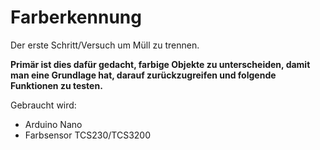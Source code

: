# Farberkennung
Der erste Schritt/Versuch um Müll zu trennen.

**Primär ist dies dafür gedacht, farbige Objekte zu unterscheiden, damit man eine Grundlage hat, darauf zurückzugreifen und folgende Funktionen zu testen.**

Gebraucht wird:
- Arduino Nano
- Farbsensor TCS230/TCS3200